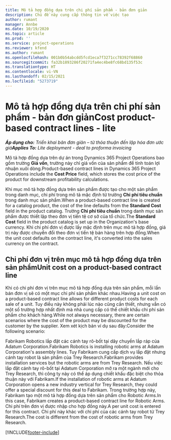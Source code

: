 ```yaml
---
title: Mô tả hợp đồng dựa trên chi phí sản phẩm - bản đơn giản
description: Chủ đề này cung cấp thông tin về việc tạo
author: rumant
manager: Annbe
ms.date: 10/19/2020
ms.topic: article
ms.prod: ''
ms.service: project-operations
ms.reviewer: kfend
ms.author: rumant
ms.openlocfilehash: 001b0b54abcdd5fcd1eca7f3271cc78392f68860
ms.sourcegitcommit: fa32b1893286f20271fa4ec4be8fc68bd135f53c
ms.translationtype: HT
ms.contentlocale: vi-VN
ms.lasthandoff: 02/15/2021
ms.locfileid: "5273719"
---
```

# <a name="cost-product-based-contract-lines---lite"></a><span data-ttu-id="d7b00-103">Mô tả hợp đồng dựa trên chi phí sản phẩm - bản đơn giản</span><span class="sxs-lookup"><span data-stu-id="d7b00-103">Cost product-based contract lines - lite</span></span>

<span data-ttu-id="d7b00-104">_**Áp dụng cho:** Triển khai bản đơn giản – từ thỏa thuận đến lập hóa đơn ước giá_</span><span class="sxs-lookup"><span data-stu-id="d7b00-104">_**Applies To:** Lite deployment - deal to proforma invoicing_</span></span>


<span data-ttu-id="d7b00-105">Mô tả hợp đồng dựa trên dự án trong Dynamics 365 Project Operations bao gồm trường **Giá vốn**, trường này chỉ giá vốn của sản phẩm để tính toán lợi nhuận xuôi dòng.</span><span class="sxs-lookup"><span data-stu-id="d7b00-105">Product-based contract lines in Dynamics 365 Project Operations include the **Cost Price** field, which stores the cost price of the product for downstream profitability calculations.</span></span>

<span data-ttu-id="d7b00-106">Khi mục mô tả hợp đồng dựa trên sản phẩm được tạo cho một sản phẩm trong danh mục, chi phí trong mô tả mặc định từ trường **Chi phí tiêu chuẩn** trong danh mục sản phẩm.</span><span class="sxs-lookup"><span data-stu-id="d7b00-106">When a product-based contract line is created for a catalog product, the cost of the line defaults from the **Standard Cost** field in the product catalog.</span></span> <span data-ttu-id="d7b00-107">Trường **Chi phí tiêu chuẩn** trong danh mục sản phẩm được thiết lập theo đơn vị tiền tệ cơ sở của tổ chức.</span><span class="sxs-lookup"><span data-stu-id="d7b00-107">The **Standard Cost** field in the product catalog is set up in the Organization's base currency.</span></span> <span data-ttu-id="d7b00-108">Khi chi phí đơn vị được lấy mặc định trên mục mô tả hợp đồng, giá trị này được chuyển đổi theo đơn vị tiền tệ bán hàng trên hợp đồng.</span><span class="sxs-lookup"><span data-stu-id="d7b00-108">When the unit cost defaults on the contract line, it's converted into the sales currency on the contract.</span></span>

## <a name="unit-cost-on-a-product-based-contract-line"></a><span data-ttu-id="d7b00-109">Chi phí đơn vị trên mục mô tả hợp đồng dựa trên sản phẩm</span><span class="sxs-lookup"><span data-stu-id="d7b00-109">Unit cost on a product-based contract line</span></span>

<span data-ttu-id="d7b00-110">Khi có chi phí đơn vị trên mục mô tả hợp đồng dựa trên sản phẩm, mỗi lần bán đơn vị sẽ có một mục chi phí sản phẩm khác nhau.</span><span class="sxs-lookup"><span data-stu-id="d7b00-110">Having a unit cost on a product-based contract line allows for different product costs for each sale of a unit.</span></span> <span data-ttu-id="d7b00-111">Tuy điều này không phải lúc nào cũng cần thiết, nhưng vẫn có một số trường hợp nhất định mà nhà cung cấp có thể chiết khấu chi phí sản phẩm cho khách hàng.</span><span class="sxs-lookup"><span data-stu-id="d7b00-111">While not always necessary, there are certain scenarios where the cost of the product may be discounted for the customer by the supplier.</span></span> <span data-ttu-id="d7b00-112">Xem xét kịch bản ví dụ sau đây:</span><span class="sxs-lookup"><span data-stu-id="d7b00-112">Consider the following scenario:</span></span>

<span data-ttu-id="d7b00-113">Fabrikam Robotics lắp đặt các cánh tay rô-bốt tại dây chuyền lắp ráp của Adatum Corporation.</span><span class="sxs-lookup"><span data-stu-id="d7b00-113">Fabrikam Robotics is installing robotic arms at Adatum Corporation's assembly lines.</span></span> <span data-ttu-id="d7b00-114">Tuy Fabrikam cung cấp dịch vụ lắp đặt nhưng cánh tay robot là sản phẩm của Trey Research.</span><span class="sxs-lookup"><span data-stu-id="d7b00-114">Fabrikam provides installation services but the robotic arms are from Trey Research.</span></span> <span data-ttu-id="d7b00-115">Nếu việc lắp đặt cánh tay rô-bốt tại Adatum Corporation mở ra một ngành mới cho Trey Research, thì công ty này có thể áp dụng chiết khấu đặc biệt cho thỏa thuận này với Fabrikam.</span><span class="sxs-lookup"><span data-stu-id="d7b00-115">If the installation of robotic arms at Adatum Corporation opens a new industry vertical for Trey Research, they could offer a special discount for this deal to Fabrikam.</span></span> <span data-ttu-id="d7b00-116">Trong trường hợp này, Fabrikam tạo một mô tả hợp đồng dựa trên sản phẩm cho Robotic Arms.</span><span class="sxs-lookup"><span data-stu-id="d7b00-116">In this case, Fabrikam creates a product-based contract line for Robotic Arms.</span></span> <span data-ttu-id="d7b00-117">Chi phí trên đơn vị được nhập cho hợp đồng này.</span><span class="sxs-lookup"><span data-stu-id="d7b00-117">A per unit cost is entered for this contract.</span></span> <span data-ttu-id="d7b00-118">Chi phí này khác với chi phí của các cánh tay robot từ Trey Research.</span><span class="sxs-lookup"><span data-stu-id="d7b00-118">The cost is different from the cost of robotic arms from Trey Research.</span></span>


[!INCLUDE[footer-include](../../includes/footer-banner.md)]